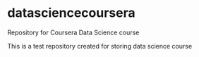 datasciencecoursera
===================

Repository for Coursera Data Science course  

This is a test repository created for storing data science course
